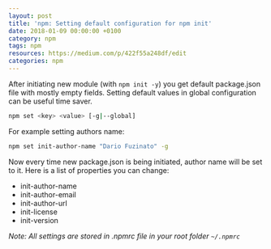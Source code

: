 ```yaml
---
layout: post
title: 'npm: Setting default configuration for npm init'
date: 2018-01-09 00:00:00 +0100
category: npm
tags: npm
resources: https://medium.com/p/422f55a248df/edit
categories: npm
---
```

After initiating new module (with `npm init -y`) you get default package.json file with mostly empty fields. Setting default values in global configuration can be useful time saver. 
```bash
npm set <key> <value> [-g|--global]
```
For example setting authors name:
```bash
npm set init-author-name "Dario Fuzinato" -g
```
Now every time new package.json is being initiated, author name will be set to it. Here is a list of properties you can change:
- init-author-name
- init-author-email
- init-author-url
- init-license
- init-version

*Note: All settings are stored in .npmrc file in your root folder `~/.npmrc`*